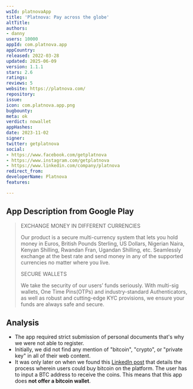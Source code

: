 ```yaml
---
wsId: platnovaApp
title: 'Platnova: Pay across the globe'
altTitle: 
authors:
- danny
users: 10000
appId: com.platnova.app
appCountry: 
released: 2022-03-28
updated: 2025-06-09
version: 1.1.1
stars: 2.6
ratings: 
reviews: 5
website: https://platnova.com/
repository: 
issue: 
icon: com.platnova.app.png
bugbounty: 
meta: ok
verdict: nowallet
appHashes: 
date: 2023-11-02
signer: 
twitter: getplatnova
social:
- https://www.facebook.com/getplatnova
- https://www.instagram.com/getplatnova
- https://www.linkedin.com/company/platnova
redirect_from: 
developerName: Platnova
features: 

---
```


## App Description from Google Play

> EXCHANGE MONEY IN DIFFERENT CURRENCIES
>
> Our product is a secure multi-currency system that lets you hold money in Euros, British Pounds Sterling, US Dollars, Nigerian Naira, Kenyan Shilling, Rwandan Fran, Ugandan Shilling, etc. Seamlessly exchange at the best rate and send money in any of the supported currencies no matter where you live.
>
> SECURE WALLETS
>
> We take the security of our users’ funds seriously. With multi-sig wallets, One Time Pins(OTPs) and industry-standard Authenticators, as well as robust and cutting-edge KYC provisions, we ensure your funds are always safe and secure.

## Analysis 

- The app required strict submission of personal documents that's why we were not able to register. 
- Initially, we did not find any mention of "bitcoin", "crypto", or "private key" in all of their web content. 
- It was only later on when we found this [LinkedIn post](https://www.linkedin.com/company/platnova/?miniCompanyUrn=urn%3Ali%3Afs_miniCompany%3A80212186&lipi=urn%3Ali%3Apage%3Ad_flagship3_detail_base%3BAZQ3KqbPRoWF0okG3osWCw%3D%3D) that details the process wherein users could buy bitcoin on the platform. The user has to input a BTC address to receive the coins. This means that this app does **not offer a bitcoin wallet**.
